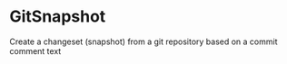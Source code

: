 GitSnapshot
===========

Create a changeset (snapshot) from a git repository based on a commit comment text
